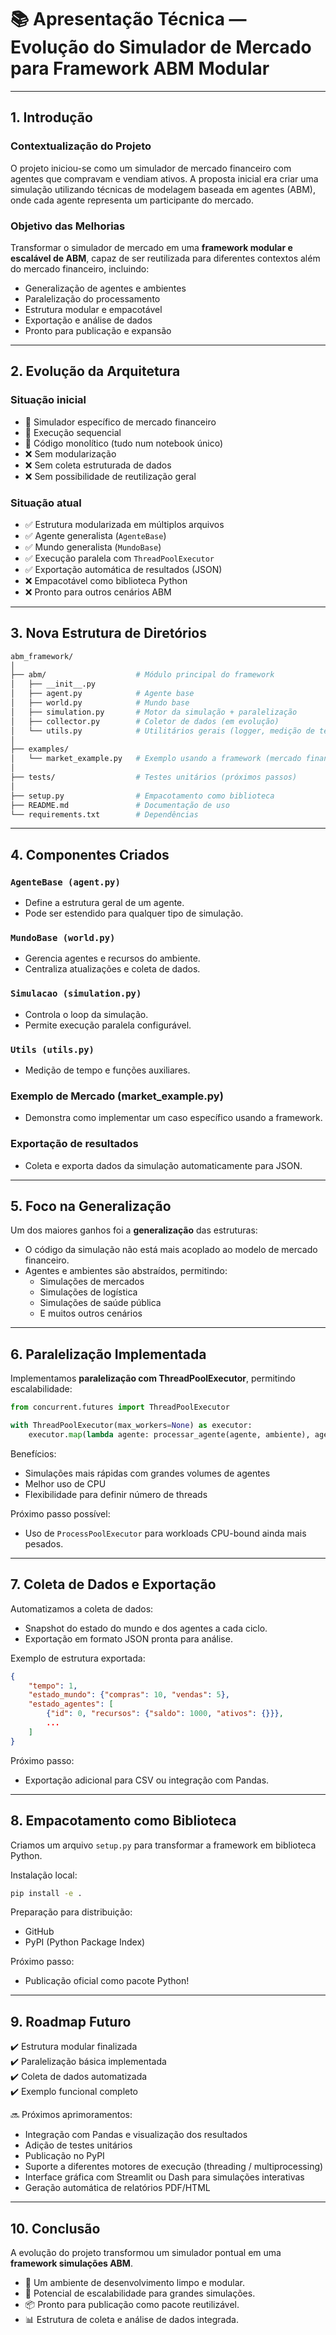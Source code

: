 # 📚 **Apresentação Técnica — Evolução do Simulador de Mercado para Framework ABM Modular**

---

## **1. Introdução**

### Contextualização do Projeto

O projeto iniciou-se como um simulador de mercado financeiro com agentes que compravam e vendiam ativos.
A proposta inicial era criar uma simulação utilizando técnicas de modelagem baseada em agentes (ABM), onde cada agente representa um participante do mercado.

### Objetivo das Melhorias

Transformar o simulador de mercado em uma **framework modular e escalável de ABM**, capaz de ser reutilizada para diferentes contextos além do mercado financeiro, incluindo:

- Generalização de agentes e ambientes
- Paralelização do processamento
- Estrutura modular e empacotável
- Exportação e análise de dados
- Pronto para publicação e expansão

---

## **2. Evolução da Arquitetura**

### Situação inicial

- 🎯 Simulador específico de mercado financeiro
- 🔄 Execução sequencial
- 📁 Código monolítico (tudo num notebook único)
- ❌ Sem modularização
- ❌ Sem coleta estruturada de dados
- ❌ Sem possibilidade de reutilização geral

### Situação atual

- ✅ Estrutura modularizada em múltiplos arquivos
- ✅ Agente generalista (`AgenteBase`)
- ✅ Mundo generalista (`MundoBase`)
- ✅ Execução paralela com `ThreadPoolExecutor`
- ✅ Exportação automática de resultados (JSON)
- ❌ Empacotável como biblioteca Python
- ❌ Pronto para outros cenários ABM

---

## **3. Nova Estrutura de Diretórios**

```bash
abm_framework/
│
├── abm/                    # Módulo principal do framework
│   ├── __init__.py
│   ├── agent.py            # Agente base
│   ├── world.py            # Mundo base
│   ├── simulation.py       # Motor da simulação + paralelização
│   ├── collector.py        # Coletor de dados (em evolução)
│   └── utils.py            # Utilitários gerais (logger, medição de tempo)
│
├── examples/
│   └── market_example.py   # Exemplo usando a framework (mercado financeiro)
│
├── tests/                  # Testes unitários (próximos passos)
│
├── setup.py                # Empacotamento como biblioteca
├── README.md               # Documentação de uso
└── requirements.txt        # Dependências
```

---

## **4. Componentes Criados**

### `AgenteBase (agent.py)`

- Define a estrutura geral de um agente.
- Pode ser estendido para qualquer tipo de simulação.

### `MundoBase (world.py)`

- Gerencia agentes e recursos do ambiente.
- Centraliza atualizações e coleta de dados.

### `Simulacao (simulation.py)`

- Controla o loop da simulação.
- Permite execução paralela configurável.

### `Utils (utils.py)`

- Medição de tempo e funções auxiliares.

### Exemplo de Mercado (market_example.py)

- Demonstra como implementar um caso específico usando a framework.

### Exportação de resultados

- Coleta e exporta dados da simulação automaticamente para JSON.

---

## **5. Foco na Generalização**

Um dos maiores ganhos foi a **generalização** das estruturas:

- O código da simulação não está mais acoplado ao modelo de mercado financeiro.
- Agentes e ambientes são abstraídos, permitindo:
  - Simulações de mercados
  - Simulações de logística
  - Simulações de saúde pública
  - E muitos outros cenários

---

## **6. Paralelização Implementada**

Implementamos **paralelização com ThreadPoolExecutor**, permitindo escalabilidade:

```python
from concurrent.futures import ThreadPoolExecutor

with ThreadPoolExecutor(max_workers=None) as executor:
    executor.map(lambda agente: processar_agente(agente, ambiente), agentes)
```

Benefícios:

- Simulações mais rápidas com grandes volumes de agentes
- Melhor uso de CPU
- Flexibilidade para definir número de threads

Próximo passo possível:

- Uso de `ProcessPoolExecutor` para workloads CPU-bound ainda mais pesados.

---

## **7. Coleta de Dados e Exportação**

Automatizamos a coleta de dados:

- Snapshot do estado do mundo e dos agentes a cada ciclo.
- Exportação em formato JSON pronta para análise.

Exemplo de estrutura exportada:

```json
{
    "tempo": 1,
    "estado_mundo": {"compras": 10, "vendas": 5},
    "estado_agentes": [
        {"id": 0, "recursos": {"saldo": 1000, "ativos": {}}},
        ...
    ]
}
```

Próximo passo:

- Exportação adicional para CSV ou integração com Pandas.

---

## **8. Empacotamento como Biblioteca**

Criamos um arquivo `setup.py` para transformar a framework em biblioteca Python.

Instalação local:

```bash
pip install -e .
```

Preparação para distribuição:

- GitHub
- PyPI (Python Package Index)

Próximo passo:

- Publicação oficial como pacote Python!

---

## **9. Roadmap Futuro**

✔️ Estrutura modular finalizada  
✔️ Paralelização básica implementada  
✔️ Coleta de dados automatizada  
✔️ Exemplo funcional completo  

🔜 Próximos aprimoramentos:

- Integração com Pandas e visualização dos resultados
- Adição de testes unitários
- Publicação no PyPI
- Suporte a diferentes motores de execução (threading / multiprocessing)
- Interface gráfica com Streamlit ou Dash para simulações interativas
- Geração automática de relatórios PDF/HTML

---

## **10. Conclusão**

A evolução do projeto transformou um simulador pontual em uma **framework simulações ABM**.

- 🔧 Um ambiente de desenvolvimento limpo e modular.
- 🚀 Potencial de escalabilidade para grandes simulações.
- 📦 Pronto para publicação como pacote reutilizável.
- 📊 Estrutura de coleta e análise de dados integrada.
